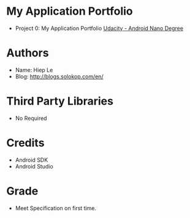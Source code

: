 # My Application Portfolio
- Project 0: My Application Portfolio [Udacity - Android Nano Degree](https://www.udacity.com/course/android-developer-nanodegree--nd801)

# Authors
- Name: Hiep Le
- Blog: http://blogs.solokop.com/en/

# Third Party Libraries
- No Required

# Credits
- Android SDK
- Android Studio

# Grade
- Meet Specification on first time.
